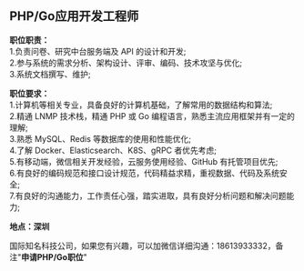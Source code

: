 ## PHP/Go应用开发工程师

**职位职责：**<br/>
1.负责问卷、研究中台服务端及 API 的设计和开发;<br/>
2.参与系统的需求分析、架构设计、评审、编码、技术攻坚与优化;<br/>
3.系统文档撰写、维护;<br/>

**职位要求：**<br/>
1.计算机等相关专业，具备良好的计算机基础，了解常用的数据结构和算法;<br/>
2.精通 LNMP 技术栈，精通 PHP 或 Go 编程语言，熟悉主流应用框架并有一定的理解;<br/>
3.熟悉 MySQL、Redis 等数据库的使用和性能优化;<br/>
4.了解 Docker、Elasticsearch、K8S、gRPC 者优先考虑;<br/>
5.有移动端，微信相关开发经验，云服务使用经验、GitHub 有托管项目优先;<br/>
6.有良好的编码规范和接口设计规范，代码精益求精，重视数据、代码及系统安全;<br/>
7.有良好的沟通能力，工作责任心强，踏实进取，具有良好分析问题和解决问题能力;<br/>

**地点：深圳**<br/>

国际知名科技公司，如果您有兴趣，可以加微信详细沟通：18613933332，备注"**申请PHP/Go职位**"
